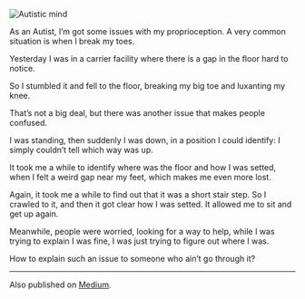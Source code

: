 ![Autistic mind](//cacilhas.info/img/autistic.png)

As an Autist, I’m got some issues with my proprioception. A very common situation is when I break my toes.

Yesterday I was in a carrier facility where there is a gap in the floor hard to notice.

So I stumbled it and fell to the floor, breaking my big toe and luxanting my knee.

That’s not a big deal, but there was another issue that makes people confused.

I was standing, then suddenly I was down, in a position I could identify: I simply couldn’t tell which way was up.

It took me a while to identify where was the floor and how I was setted, when I felt a weird gap near my feet, which makes me even more lost.

Again, it took me a while to find out that it was a short stair step. So I crawled to it, and then it got clear how I was setted. It allowed me to sit and get up again.

Meanwhile, people were worried, looking for a way to help, while I was trying to explain I was fine, I was just trying to figure out where I was.

How to explain such an issue to someone who ain’t go through it?

* * *

Also published on [Medium](https://cacilhas.medium.com/proprioception-issues-a1a8695f9ecc).